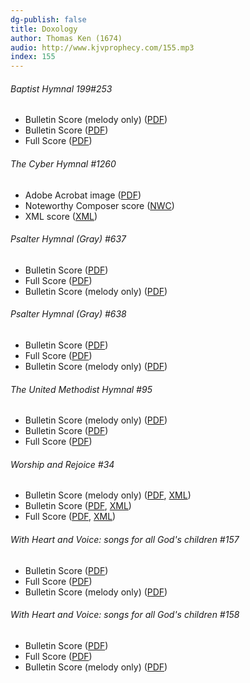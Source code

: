 ```yaml
---
dg-publish: false
title: Doxology
author: Thomas Ken (1674)
audio: http://www.kjvprophecy.com/155.mp3
index: 155
---
```


<h6>Baptist Hymnal 199#253</h6>
<ul>
 <li>Bulletin Score (melody only) (<a href=""/media/fetch/137275"">PDF</a>)</li>
 <li>Bulletin Score (<a href=""/media/fetch/137277"">PDF</a>)</li>
 <li>Full Score (<a href=""/media/fetch/137280"">PDF</a>)</li>
</ul><h6>The Cyber Hymnal #1260</h6>
<ul>
 <li>Adobe Acrobat image (<a href=""/media/fetch/108813"">PDF</a>)</li>
 <li>Noteworthy Composer score (<a href=""/media/fetch/108812"">NWC</a>)</li>
 <li>XML score (<a href=""/media/fetch/129601"">XML</a>)</li>
</ul><h6>Psalter Hymnal (Gray) #637</h6>
<ul>
 <li>Bulletin Score (<a href=""/media/fetch/147908"">PDF</a>)</li>
 <li>Full Score (<a href=""/media/fetch/147910"">PDF</a>)</li>
 <li>Bulletin Score (melody only) (<a href=""/media/fetch/147912"">PDF</a>)</li>
</ul><h6>Psalter Hymnal (Gray) #638</h6>
<ul>
 <li>Bulletin Score (<a href=""/media/fetch/147914"">PDF</a>)</li>
 <li>Full Score (<a href=""/media/fetch/147916"">PDF</a>)</li>
 <li>Bulletin Score (melody only) (<a href=""/media/fetch/147918"">PDF</a>)</li>
</ul><h6>The United Methodist Hymnal #95</h6>
<ul>
 <li>Bulletin Score (melody only) (<a href=""/media/fetch/136688"">PDF</a>)</li>
 <li>Bulletin Score (<a href=""/media/fetch/136690"">PDF</a>)</li>
 <li>Full Score (<a href=""/media/fetch/136693"">PDF</a>)</li>
</ul><h6>Worship and Rejoice #34</h6>
<ul>
 <li>Bulletin Score (melody only) (<a href=""/media/fetch/100735"">PDF</a>, <a href=""/media/fetch/100734"">XML</a>)</li>
 <li>Bulletin Score (<a href=""/media/fetch/100739"">PDF</a>, <a href=""/media/fetch/100738"">XML</a>)</li>
 <li>Full Score (<a href=""/media/fetch/100743"">PDF</a>, <a href=""/media/fetch/100742"">XML</a>)</li>
</ul><h6>With Heart and Voice: songs for all God's children #157</h6>
<ul>
 <li>Bulletin Score (<a href=""/media/fetch/225720"">PDF</a>)</li>
 <li>Full Score (<a href=""/media/fetch/225721"">PDF</a>)</li>
 <li>Bulletin Score (melody only) (<a href=""/media/fetch/225722"">PDF</a>)</li>
</ul><h6>With Heart and Voice: songs for all God's children #158</h6>
<ul>
 <li>Bulletin Score (<a href=""/media/fetch/225724"">PDF</a>)</li>
 <li>Full Score (<a href=""/media/fetch/225725"">PDF</a>)</li>
 <li>Bulletin Score (melody only) (<a href=""/media/fetch/225726"">PDF</a>)</li>
</ul>